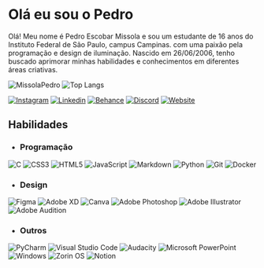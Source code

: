 # Olá eu sou o Pedro

Olá! Meu nome é Pedro Escobar Missola e sou um estudante de 16 anos do Instituto Federal de São Paulo, campus Campinas. com uma paixão pela programação e design de iluminação. Nascido em 26/06/2006, tenho buscado aprimorar minhas habilidades e conhecimentos em diferentes áreas criativas. 

![MissolaPedro](https://github-readme-stats.vercel.app/api?username=MissolaPedro&show_icons=true&border_radius=12px&title_color=F9F9FA&custom_title=Status&card_width=200px&text_bold=true&ring_color=0D55C3&icon_color=0D55C3&border_color=0D55C3&bg_color=DEG,161616,000000&text_color=919399)
![Top Langs](https://github-readme-stats.vercel.app/api/top-langs/?username=MissolaPedro&layout=compact&custom_title=Linguagens&card_width=400px&langs_count=10&border_color=0D55C3&bg_color=DEG,161616,000000&text_color=919399&border_radius=12px&title_color=F9F9FA)


[![Instagram](https://img.shields.io/badge/Instagram-E4405F?style=for-the-badge&logo=instagram&logoColor=white)](https://www.instagram.com/missolapedro/)
[![Linkedin](https://img.shields.io/badge/LinkedIn-0077B5?style=for-the-badge&logo=linkedin&logoColor=white)](https://www.linkedin.com/in/pedro-missola-a6b072212/)
[![Behance](https://img.shields.io/badge/-Behance-blue?style=for-the-badge&logo=behance&logoColor=white)]()
[![Discord](https://img.shields.io/badge/Discord-7289DA?style=for-the-badge&logo=discord&logoColor=white)](https://discord.gg/gCYgmwZR)
[![Website](https://img.shields.io/badge/website-000000?style=for-the-badge&logo=About.me&logoColor=white)](https://www.instagram.com/missolapedro/)

## Habilidades

- ### Programação
![C](https://img.shields.io/badge/c-%2300599C.svg?style=for-the-badge&logo=c&logoColor=white)
![CSS3](https://img.shields.io/badge/css3-%231572B6.svg?style=for-the-badge&logo=css3&logoColor=white)
![HTML5](https://img.shields.io/badge/html5-%23E34F26.svg?style=for-the-badge&logo=html5&logoColor=white)
![JavaScript](https://img.shields.io/badge/javascript-%23323330.svg?style=for-the-badge&logo=javascript&logoColor=%23F7DF1E)
![Markdown](https://img.shields.io/badge/markdown-%23000000.svg?style=for-the-badge&logo=markdown&logoColor=white)
![Python](https://img.shields.io/badge/python-3670A0?style=for-the-badge&logo=python&logoColor=ffdd54)
![Git](https://img.shields.io/badge/git-%23F05033.svg?style=for-the-badge&logo=git&logoColor=white)
![Docker](https://img.shields.io/badge/docker-%230db7ed.svg?style=for-the-badge&logo=docker&logoColor=white)

- ### Design
![Figma](https://img.shields.io/badge/figma-%23F24E1E.svg?style=for-the-badge&logo=figma&logoColor=white)
![Adobe XD](https://img.shields.io/badge/Adobe%20XD-470137?style=for-the-badge&logo=Adobe%20XD&logoColor=#FF61F6)
![Canva](https://img.shields.io/badge/Canva-%2300C4CC.svg?style=for-the-badge&logo=Canva&logoColor=white)
![Adobe Photoshop](https://img.shields.io/badge/adobe%20photoshop-%2331A8FF.svg?style=for-the-badge&logo=adobe%20photoshop&logoColor=white)
![Adobe Illustrator](https://img.shields.io/badge/adobe%20illustrator-%23FF9A00.svg?style=for-the-badge&logo=adobe%20illustrator&logoColor=white)
![Adobe Audition](https://img.shields.io/badge/Adobe%20Audition-9999FF.svg?style=for-the-badge&logo=Adobe%20Audition&logoColor=white)

- ### Outros
![PyCharm](https://img.shields.io/badge/pycharm-143?style=for-the-badge&logo=pycharm&logoColor=black&color=black&labelColor=green)
![Visual Studio Code](https://img.shields.io/badge/Visual%20Studio%20Code-0078d7.svg?style=for-the-badge&logo=visual-studio-code&logoColor=white)
![Audacity](https://img.shields.io/badge/Audacity-0000CC?style=for-the-badge&logo=audacity&logoColor=white)
![Microsoft PowerPoint](https://img.shields.io/badge/Microsoft_PowerPoint-B7472A?style=for-the-badge&logo=microsoft-powerpoint&logoColor=white)
![Windows](https://img.shields.io/badge/Windows-0078D6?style=for-the-badge&logo=windows&logoColor=white)
![Zorin OS](https://img.shields.io/badge/-Zorin%20OS-%2310AAEB?style=for-the-badge&logo=zorin&logoColor=white)
![Notion](https://img.shields.io/badge/Notion-%23000000.svg?style=for-the-badge&logo=notion&logoColor=white)
